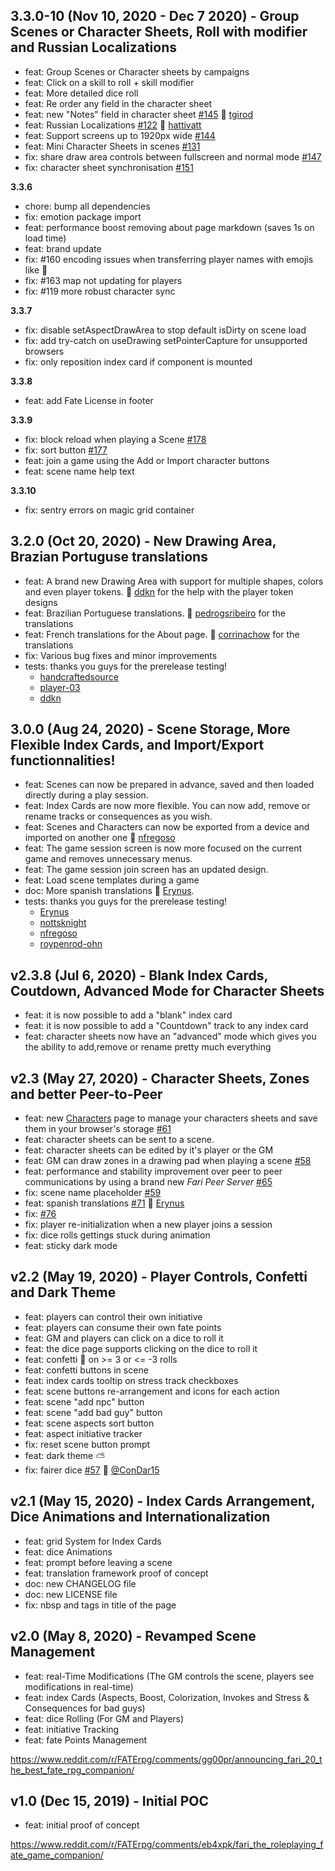 ## 3.3.0-10 (Nov 10, 2020 - Dec 7 2020) - Group Scenes or Character Sheets, Roll with modifier and Russian Localizations

- feat: Group Scenes or Character sheets by campaigns
- feat: Click on a skill to roll + skill modifier
- feat: More detailed dice roll
- feat: Re order any field in the character sheet
- feat: new "Notes" field in character sheet [#145](https://github.com/fariapp/fari/issues/145) 👏 [tgirod](https://github.com/tgirod)
- feat: Russian Localizations [#122](https://github.com/fariapp/fari/issues/122) 👏 [hattivatt](https://github.com/hattivatt)
- feat: Support screens up to 1920px wide [#144](https://github.com/fariapp/fari/issues/144)
- feat: Mini Character Sheets in scenes [#131](https://github.com/fariapp/fari/issues/131)
- fix: share draw area controls between fullscreen and normal mode [#147](https://github.com/fariapp/fari/issues/147)
- fix: character sheet synchronisation [#151](https://github.com/fariapp/fari/issues/151)

**3.3.6**

- chore: bump all dependencies
- fix: emotion package import
- feat: performance boost removing about page markdown (saves 1s on load time)
- feat: brand update
- fix: #160 encoding issues when transferring player names with emojis like 🐺
- fix: #163 map not updating for players
- fix: #119 more robust character sync

**3.3.7**

- fix: disable setAspectDrawArea to stop default isDirty on scene load
- fix: add try-catch on useDrawing setPointerCapture for unsupported browsers
- fix: only reposition index card if component is mounted

**3.3.8**

- feat: add Fate License in footer

**3.3.9**

- fix: block reload when playing a Scene [#178](https://github.com/fariapp/fari/issues/178)
- fix: sort button [#177](https://github.com/fariapp/fari/issues/177)
- feat: join a game using the Add or Import character buttons
- feat: scene name help text

**3.3.10**

- fix: sentry errors on magic grid container

## 3.2.0 (Oct 20, 2020) - New Drawing Area, Brazian Portuguse translations

- feat: A brand new Drawing Area with support for multiple shapes, colors and even player tokens. 👏 [ddkn](https://github.com/ddkn) for the help with the player token designs
- feat: Brazilian Portuguese translations. 👏 [pedrogsribeiro](https://github.com/pedrogsribeiro) for the translations
- feat: French translations for the About page. 👏 [corrinachow](https://github.com/corrinachow) for the translations
- fix: Various bug fixes and minor improvements
- tests: thanks you guys for the prerelease testing!
  - [handcraftedsource](https://github.com/handcraftedsource)
  - [player-03](https://github.com/player-03)
  - [ddkn](https://github.com/ddkn)

## 3.0.0 (Aug 24, 2020) - Scene Storage, More Flexible Index Cards, and Import/Export functionnalities!

- feat: Scenes can now be prepared in advance, saved and then loaded directly during a play session.
- feat: Index Cards are now more flexible. You can now add, remove or rename tracks or consequences as you wish.
- feat: Scenes and Characters can now be exported from a device and imported on another one 👏 [nfregoso](https://github.com/nfregoso)
- feat: The game session screen is now more focused on the current game and removes unnecessary menus.
- feat: The game session join screen has an updated design.
- feat: Load scene templates during a game
- doc: More spanish translations 👏 [Erynus](https://github.com/Erynus).
- tests: thanks you guys for the prerelease testing!
  - [Erynus](https://github.com/Erynus)
  - [nottsknight](https://github.com/nottsknight)
  - [nfregoso](https://github.com/nfregoso)
  - [roypenrod-ohn](https://github.com/roypenrod-ohn)

## v2.3.8 (Jul 6, 2020) - Blank Index Cards, Coutdown, Advanced Mode for Character Sheets

- feat: it is now possible to add a "blank" index card
- feat: it is now possible to add a "Countdown" track to any index card
- feat: character sheets now have an "advanced" mode which gives you the ability to add,remove or rename pretty much everything

## v2.3 (May 27, 2020) - Character Sheets, Zones and better Peer-to-Peer

- feat: new [Characters](https://fari.app/characters) page to manage your characters sheets and save them in your browser's storage [#61](https://github.com/fariapp/fari/issues/61)
- feat: character sheets can be sent to a scene.
- feat: character sheets can be edited by it's player or the GM
- feat: GM can draw zones in a drawing pad when playing a scene [#58](https://github.com/fariapp/fari/issues/58)
- feat: performance and stability improvement over peer to peer communications by using a brand new _Fari Peer Server_ [#65](https://github.com/fariapp/fari/issues/65)
- fix: scene name placeholder [#59](https://github.com/fariapp/fari/issues/59)
- feat: spanish translations [#71](https://github.com/fariapp/fari/issues/71) 👏 [Erynus](https://github.com/Erynus)
- fix: [#76](https://github.com/fariapp/fari/issues/76)
- fix: player re-initialization when a new player joins a session
- fix: dice rolls gettings stuck during animation
- feat: sticky dark mode

## v2.2 (May 19, 2020) - Player Controls, Confetti and Dark Theme

- feat: players can control their own initiative
- feat: players can consume their own fate points
- feat: GM and players can click on a dice to roll it
- feat: the dice page supports clicking on the dice to roll it
- feat: confetti 🎉 on >= 3 or <= -3 rolls
- feat: confetti buttons in scene
- feat: index cards tooltip on stress track checkboxes
- feat: scene buttons re-arrangement and icons for each action
- feat: scene "add npc" button
- feat: scene "add bad guy" button
- feat: scene aspects sort button
- feat: aspect initiative tracker
- fix: reset scene button prompt
- feat: dark theme ⛅️
- fix: fairer dice [#57](https://github.com/fariapp/fari/pull/57) 👏 [@ConDar15](https://github.com/ConDar15)

## v2.1 (May 15, 2020) - Index Cards Arrangement, Dice Animations and Internationalization

- feat: grid System for Index Cards
- feat: dice Animations
- feat: prompt before leaving a scene
- feat: translation framework proof of concept
- doc: new CHANGELOG file
- doc: new LICENSE file
- fix: nbsp and tags in title of the page

## v2.0 (May 8, 2020) - Revamped Scene Management

- feat: real-Time Modifications (The GM controls the scene, players see modifications in real-time)
- feat: index Cards (Aspects, Boost, Colorization, Invokes and Stress & Consequences for bad guys)
- feat: dice Rolling (For GM and Players)
- feat: initiative Tracking
- feat: fate Points Management

https://www.reddit.com/r/FATErpg/comments/gg00pr/announcing_fari_20_the_best_fate_rpg_companion/

## v1.0 (Dec 15, 2019) - Initial POC

- feat: initial proof of concept

https://www.reddit.com/r/FATErpg/comments/eb4xpk/fari_the_roleplaying_fate_game_companion/
